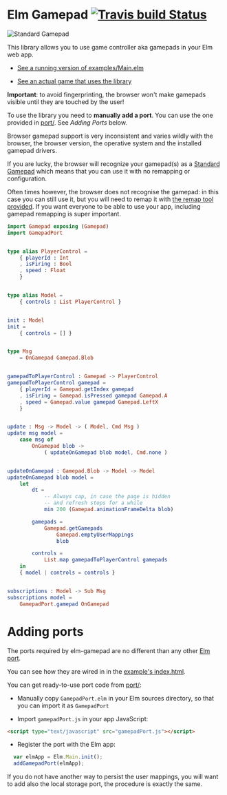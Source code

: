 Elm Gamepad [![Travis build Status](https://travis-ci.org/xarvh/elm-gamepad.svg?branch=master)](http://travis-ci.org/xarvh/elm-gamepad)
===========

![Standard Gamepad](https://xarvh.github.io/elm-gamepad/controller.svg)

This library allows you to use game controller aka gamepads in your Elm web app.

* [See a running version of examples/Main.elm](https://xarvh.github.io/elm-gamepad/examples/)

* [See an actual game that uses the library](https://xarvh.github.io/herzog-drei/)

**Important**: to avoid fingerprinting, the browser won't make gamepads visible until they are
touched by the user!

To use the library you need to **manually add a port**.
You can use the one provided in [port/](https://github.com/xarvh/elm-gamepad/tree/master/port).
See *Adding Ports* below.

Browser gamepad support is very inconsistent and varies wildly with the browser, the
browser version, the operative system and the installed gamepad drivers.

If you are lucky, the browser will recognize your gamepad(s) as a
[Standard Gamepad](https://www.w3.org/TR/gamepad/#remapping) which means that
you can use it with no remapping or configuration.

Often times however, the browser does not recognise the gamepad: in this case
you can still use it, but you will need to remap it with
[the remap tool provided](http://package.elm-lang.org/packages/xarvh/elm-gamepad/latest/Gamepad#RemapModel).
If you want everyone to be able to use your app, including gamepad remapping is
super important.




```elm
import Gamepad exposing (Gamepad)
import GamepadPort


type alias PlayerControl =
    { playerId : Int
    , isFiring : Bool
    , speed : Float
    }


type alias Model =
    { controls : List PlayerControl }


init : Model
init =
    { controls = [] }


type Msg
    = OnGamepad Gamepad.Blob


gamepadToPlayerControl : Gamepad -> PlayerControl
gamepadToPlayerControl gamepad =
    { playerId = Gamepad.getIndex gamepad
    , isFiring = Gamepad.isPressed gamepad Gamepad.A
    , speed = Gamepad.value gamepad Gamepad.LeftX
    }


update : Msg -> Model -> ( Model, Cmd Msg )
update msg model =
    case msg of
        OnGamepad blob ->
            ( updateOnGamepad blob model, Cmd.none )


updateOnGamepad : Gamepad.Blob -> Model -> Model
updateOnGamepad blob model =
    let
        dt =
            -- Always cap, in case the page is hidden
            -- and refresh stops for a while
            min 200 (Gamepad.animationFrameDelta blob)

        gamepads =
            Gamepad.getGamepads
                Gamepad.emptyUserMappings
                blob

        controls =
            List.map gamepadToPlayerControl gamepads
    in
    { model | controls = controls }


subscriptions : Model -> Sub Msg
subscriptions model =
    GamepadPort.gamepad OnGamepad
```


Adding ports
============

The ports required by elm-gamepad are no different than any other [Elm port](https://guide.elm-lang.org/interop/javascript.html).

You can see how they are wired in in the [example's index.html](https://github.com/xarvh/elm-gamepad/blob/master/examples/index.html).

You can get ready-to-use port code from [port/](https://github.com/xarvh/elm-gamepad/tree/master/port):

* Manually copy `GamepadPort.elm` in your Elm sources directory, so that you can import it as `GamepadPort`

* Import `gamepadPort.js` in your app JavaScript:
```html
<script type="text/javascript" src="gamepadPort.js"></script>
```

* Register the port with the Elm app:
```javascript
  var elmApp = Elm.Main.init();
  addGamepadPort(elmApp);
```

If you do not have another way to persist the user mappings, you will want
to add also the local storage port, the procedure is exactly the same.
